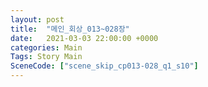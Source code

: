 ```yaml
---
layout: post
title:  "메인_회상_013~028장"
date:   2021-03-03 22:00:00 +0000
categories: Main
Tags: Story Main
SceneCode: ["scene_skip_cp013-028_q1_s10"]
---
```

